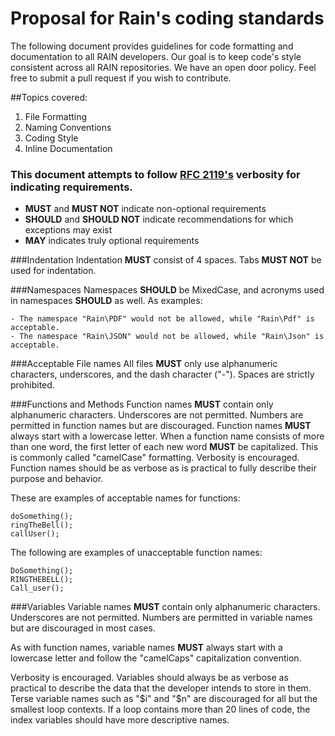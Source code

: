 Proposal for Rain's coding standards
====================================

The following document provides guidelines for code formatting and documentation to all RAIN developers. 
Our goal is to keep code's style consistent across all RAIN repositories. We have an open door policy. Feel free to submit a pull request if you wish to contribute.

##Topics covered:
1. File Formatting
2. Naming Conventions
3. Coding Style
4. Inline Documentation

### This document attempts to follow [RFC 2119's](http://www.ietf.org/rfc/rfc2119.txt) verbosity for indicating requirements.
- **MUST** and **MUST NOT** indicate non-optional requirements
- **SHOULD** and  **SHOULD NOT** indicate recommendations for which exceptions may exist
- **MAY** indicates truly optional requirements

###Indentation
Indentation **MUST** consist of 4 spaces. Tabs **MUST NOT** be used for indentation.

###Namespaces
Namespaces **SHOULD** be MixedCase, and acronyms used in namespaces **SHOULD** as well. As examples:
    
    - The namespace "Rain\PDF" would not be allowed, while "Rain\Pdf" is acceptable.
    - The namespace "Rain\JSON" would not be allowed, while "Rain\Json" is acceptable.

###Acceptable File names
All files **MUST** only use alphanumeric characters, underscores, and the dash character ("-"). Spaces are strictly prohibited.

###Functions and Methods
Function names **MUST** contain only alphanumeric characters. Underscores are not permitted. Numbers are permitted in function names but are discouraged.
Function names **MUST** always start with a lowercase letter. When a function name consists of more than one word, the first letter of each new word **MUST** be capitalized. This is commonly called "camelCase" formatting.
Verbosity is encouraged. Function names should be as verbose as is practical to fully describe their purpose and behavior.

These are examples of acceptable names for functions:
    
    doSomething();
    ringTheBell();
    callUser();

The following are examples of unacceptable function names:
    
    DoSomething();
    RINGTHEBELL();
    Call_user();

###Variables
Variable names **MUST** contain only alphanumeric characters. Underscores are not permitted. Numbers are permitted in variable names but are discouraged in most cases.

As with function names, variable names **MUST** always start with a lowercase letter and follow the "camelCaps" capitalization convention.

Verbosity is encouraged. Variables should always be as verbose as practical to describe the data that the developer intends to store in them. Terse variable names such as "$i" and "$n" are discouraged for all but the smallest loop contexts. If a loop contains more than 20 lines of code, the index variables should have more descriptive names.